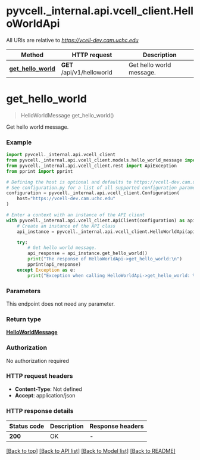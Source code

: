 # pyvcell.\_internal.api.vcell_client.HelloWorldApi

All URIs are relative to *https://vcell-dev.cam.uchc.edu*

| Method                                                  | HTTP request               | Description              |
| ------------------------------------------------------- | -------------------------- | ------------------------ |
| [**get_hello_world**](HelloWorldApi.md#get_hello_world) | **GET** /api/v1/helloworld | Get hello world message. |

# **get_hello_world**

> HelloWorldMessage get_hello_world()

Get hello world message.

### Example

```python
import pyvcell._internal.api.vcell_client
from pyvcell._internal.api.vcell_client.models.hello_world_message import HelloWorldMessage
from pyvcell._internal.api.vcell_client.rest import ApiException
from pprint import pprint

# Defining the host is optional and defaults to https://vcell-dev.cam.uchc.edu
# See configuration.py for a list of all supported configuration parameters.
configuration = pyvcell._internal.api.vcell_client.Configuration(
    host="https://vcell-dev.cam.uchc.edu"
)

# Enter a context with an instance of the API client
with pyvcell._internal.api.vcell_client.ApiClient(configuration) as api_client:
    # Create an instance of the API class
    api_instance = pyvcell._internal.api.vcell_client.HelloWorldApi(api_client)

    try:
        # Get hello world message.
        api_response = api_instance.get_hello_world()
        print("The response of HelloWorldApi->get_hello_world:\n")
        pprint(api_response)
    except Exception as e:
        print("Exception when calling HelloWorldApi->get_hello_world: %s\n" % e)
```

### Parameters

This endpoint does not need any parameter.

### Return type

[**HelloWorldMessage**](HelloWorldMessage.md)

### Authorization

No authorization required

### HTTP request headers

- **Content-Type**: Not defined
- **Accept**: application/json

### HTTP response details

| Status code | Description | Response headers |
| ----------- | ----------- | ---------------- |
| **200**     | OK          | -                |

[[Back to top]](#) [[Back to API list]](../README.md#documentation-for-api-endpoints) [[Back to Model list]](../README.md#documentation-for-models) [[Back to README]](../README.md)

